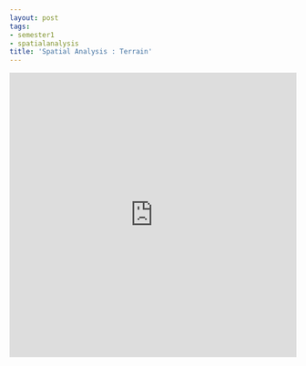 ```yaml
---
layout: post
tags:
- semester1
- spatialanalysis
title: 'Spatial Analysis : Terrain'
---
```


<style>
.responsive-wrap iframe{ max-width: 100%;}
</style>
<div class="responsive-wrap">
<!-- this is the embed code provided by Google -->
<iframe src="https://storymaps.arcgis.com/stories/c30544c6aaaf47cb807bb10fb1acadae" width="100%" height="500px" frameborder="0" allowfullscreen allow="geolocation"></iframe>
<!-- Google embed ends -->
</div>